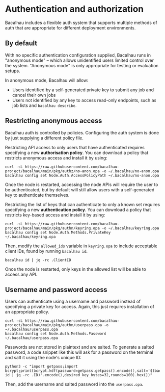 # Authentication and authorization

Bacalhau includes a flexible auth system that supports multiple methods of auth
that are appropriate for different deployment environments.

## By default

With no specific authentication configuration supplied, Bacalhau runs in
"anonymous mode" – which allows unidentified users limited control over the
system. "Anonymous mode" is only appropriate for testing or evaluation setups.

In anonymous mode, Bacalhau will allow:

- Users identified by a self-generated private key to submit any job and cancel
  their own jobs
- Users not identified by any key to access read-only endpoints, such as job
  lists and `bacalhau describe`.

## Restricting anonymous access

Bacalhau auth is controlled by policies. Configuring the auth system is done by
just supplying a different policy file.

Restricting API access to only users that have authenticated requires specifying
a new **authorisation policy**. You can download a policy that restricts
anonymous access and install it by using:

    curl -sL https://raw.githubusercontent.com/bacalhau-project/bacalhau/main/pkg/authz/no-anon.opa -o ~/.bacalhau/no-anon.opa
    bacalhau config set Node.Auth.AccessPolicyPath ~/.bacalhau/no-anon.opa

Once the node is restarted, accessing the node APIs will require the user to be
authenticated, but by default will still allow users with a self-generated key
to authenticate themselves.

Restricting the list of keys that can authenticate to only a known set requires
specifying a new **authentication policy**. You can download a policy that
restricts key-based access and install it by using:

    curl -sL https://raw.githubusercontent.com/bacalhau-project/bacalhau/main/pkg/authn/keyring.opa -o ~/.bacalhau/keyring.opa
    bacalhau config set Node.Auth.Methods.PrivateKey ~/.bacalhau/keyring.opa

Then, modify the `allowed_ids` variable in `keyring.opa` to include acceptable
client IDs, found by running `bacalhau id`.

    bacalhau id | jq -rc .ClientID

Once the node is restarted, only keys in the allowed list will be able to access
any API.

## Username and password access

Users can authenticate using a username and password instead of specifying a
private key for access. Again, this just requires installation of an appropriate
policy.

    curl -sL https://raw.githubusercontent.com/bacalhau-project/bacalhau/main/pkg/authn/userpass.opa -o ~/.bacalhau/userpass.opa
    bacalhau config set Node.Auth.Methods.Password ~/.bacalhau/userpass.opa

Passwords are not stored in plaintext and are salted. To generate a salted
password, a code snippet like this will ask for a password on the terminal and
salt it using the node's unique ID:

    python3 -c "import getpass;import bcrypt;print(bcrypt.kdf(password=getpass.getpass().encode(),salt='$(bacalhau id | jq -rc .ID)'.encode(),desired_key_bytes=32,rounds=100).hex())"

Then, add the username and salted password into the `userpass.opa`.
